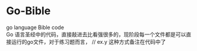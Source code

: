 # Go-Bible     
go language Bible code   
Go 语言圣经中的代码，直接敲进去比看强很多的，现阶段每一个文件都是可以直接运行的go文件，对于练习题而言， // ex.y 这种方式备注在代码中了

